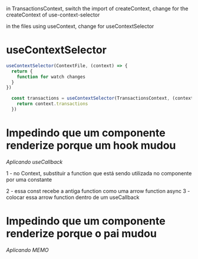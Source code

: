 in TransactionsContext, switch the import of createContext, change for the  createContext of use-context-selector

in the files using useContext, change for useContextSelector

# useContextSelector

```ts
useContextSelector(ContextFile, (context) => {
  return {
    function for watch changes
  }
})
```
```ts
  const transactions = useContextSelector(TransactionsContext, (context) => {
    return context.transactions
  })
```
# Impedindo que um componente renderize porque um hook mudou

*Aplicando useCallback*

1 - no Context, substituir a function que está sendo utilizada no componente por uma constante

2 - essa const recebe a antiga function como uma arrow function async
3 - colocar essa arrow function dentro de um useCallback

# Impedindo que um componente renderize porque o pai mudou

*Aplicando MEMO*
